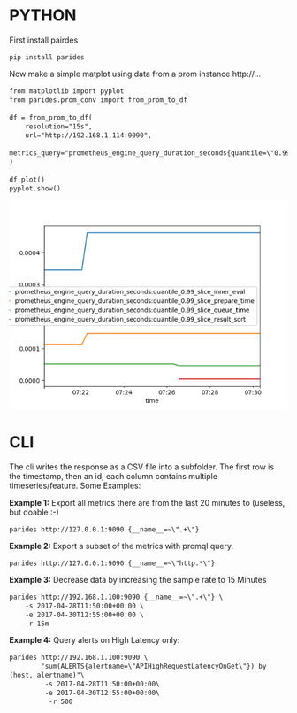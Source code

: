 # PYTHON
First install pairdes
    
    pip install parides

Now make a simple matplot using data from a prom instance http://...

    from matplotlib import pyplot
    from parides.prom_conv import from_prom_to_df
    
    df = from_prom_to_df(
        resolution="15s",
        url="http://192.168.1.114:9090",
        metrics_query="prometheus_engine_query_duration_seconds{quantile=\"0.99\"}"
    )
    
    df.plot()
    pyplot.show()
    
![python-package](Figure_1.png)

# CLI

The cli writes the response as a CSV file into a subfolder. 
The first row is the timestamp, then an id, each column contains multiple timeseries/feature.
Some Examples: 

**Example 1:** Export all metrics there are from the last 20 minutes to (useless, but doable :-)

    parides http://127.0.0.1:9090 {__name__=~\".+\"} 
        
**Example 2:** Export a subset of the metrics with promql query.

    parides http://127.0.0.1:9090 {__name__=~\"http.*\"} 

**Example 3:** Decrease data by increasing the sample rate to 15 Minutes
  
    parides http://192.168.1.100:9090 {__name__=~\".+\"} \
        -s 2017-04-28T11:50:00+00:00 \
        -e 2017-04-30T12:55:00+00:00 \
        -r 15m

**Example 4:** Query alerts on High Latency only: 

    parides http://192.168.1.100:9090 \
            "sum(ALERTS{alertname=\"APIHighRequestLatencyOnGet\"}) by (host, alertname)"\
             -s 2017-04-28T11:50:00+00:00\
             -e 2017-04-30T12:55:00+00:00\
              -r 500